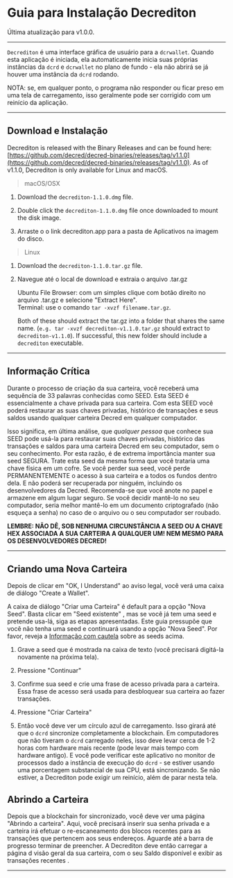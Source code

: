# Guia para Instalação Decrediton

Última atualização para v1.0.0.

---

`Decrediton` é uma interface gráfica de usuário para a `dcrwallet`. Quando esta aplicação é iniciada, ela automaticamente inicia suas próprias instâncias da `dcrd` e `dcrwallet` no plano de fundo - ela não abrirá se já houver uma instância da `dcrd` rodando.

NOTA: se, em qualquer ponto, o programa não responder ou ficar preso em uma tela de carregamento, isso geralmente pode ser corrigido com um reinício da aplicação.

---

## Download e Instalação

Decrediton is released with the Binary Releases and can be found here: [https://github.com/decred/decred-binaries/releases/tag/v1.1.0](https://github.com/decred/decred-binaries/releases/tag/v1.1.0). As of v1.1.0, Decrediton is only available for Linux and macOS.

> macOS/OSX

1. Download the `decrediton-1.1.0.dmg` file.

2. Double click the `decrediton-1.1.0.dmg` file once downloaded to mount the disk image.

3. Arraste o o link decrediton.app para a pasta de Aplicativos na imagem do disco.

> Linux

1. Download the `decrediton-1.1.0.tar.gz` file.

2. Navegue até o local de download e extraia o arquivo .tar.gz

    Ubuntu File Browser: com um simples clique com botão direito no arquivo .tar.gz e selecione "Extract Here". <br />
    Terminal: use o comando `tar -xvzf filename.tar.gz`.

    Both of these should extract the tar.gz into a folder that shares the same name. (`e.g. tar -xvzf decrediton-v1.1.0.tar.gz` should extract to `decrediton-v1.1.0`). If successful, this new folder should include a `decrediton` executable.

---

## Informação Crítica

Durante o processo de criação da sua carteira, você receberá uma sequência de 33 palavras conhecidas como SEED. Esta SEED é essencialmente a chave privada para sua carteira. Com esta SEED você poderá restaurar as suas chaves privadas, histórico de transações e seus saldos usando qualquer carteira Decred em qualquer computador.

Isso significa, em última análise, que *qualquer pessoa* que conhece sua SEED pode usá-la para restaurar suas chaves privadas, histórico das transações e saldos para uma carteira Decred em seu computador, sem o seu conhecimento. Por esta razão, é de extrema importância manter sua seed SEGURA. Trate esta seed da mesma forma que você trataria uma chave física em um cofre. Se você perder sua seed, você perde PERMANENTEMENTE o acesso à sua carteira e a todos os fundos dentro dela. E não poderá ser recuperada por ninguém, incluindo os desenvolvedores da Decred. Recomenda-se que você anote no papel e armazene em algum lugar seguro. Se você decidir mantê-lo no seu computador, seria melhor mantê-lo em um documento criptografado (não esqueça a senha) no caso de o arquivo ou o seu computador ser roubado.

**LEMBRE: NÃO DÊ, SOB NENHUMA CIRCUNSTÂNCIA A SEED OU A CHAVE HEX ASSOCIADA A SUA CARTEIRA A QUALQUER UM! NEM MESMO PARA OS DESENVOLVEDORES DECRED!**

---

## Criando uma Nova Carteira

Depois de clicar em "OK, I Understand" ao aviso legal, você verá uma caixa de diálogo "Create a Wallet". 

A caixa de diálogo  "Criar uma Carteira" é default para a opção "Nova Seed". Basta clicar em "Seed existente" , mas se você já tem uma seed e pretende usa-lá, siga as etapas apresentadas. Este guia pressupõe que você não tenha uma seed e continuará usando a opção "Nova Seed". Por favor, reveja a [Informação com cautela](#critical-information) sobre as seeds acima.

1. Grave a seed que é mostrada na caixa de texto (você precisará digitá-la novamente na próxima tela).

2. Pressione "Continuar"

3. Confirme sua seed e crie uma frase de acesso privada para a carteira. Essa frase de acesso será usada para desbloquear sua carteira ao fazer transações.

4. Pressione "Criar Carteira"

5. Então você deve ver um círculo azul de carregamento. Isso girará até que o `dcrd` sincronize completamente a blockchain. Em computadores que não tiveram o `dcrd` carregado neles, isso deve levar cerca de 1-2 horas com hardware mais recente (pode levar mais tempo com hardware antigo). E você pode verificar este aplicativo no monitor de processos dado a instância de execução do `dcrd` - se estiver usando uma porcentagem substancial de sua CPU, está sincronizando. Se não estiver, a Decrediton pode exigir um reinício, além de parar nesta tela.

## Abrindo a Carteira

Depois que a blockchain for sincronizado, você deve ver uma página "Abrindo a carteira". Aqui, você precisará inserir sua senha privada e a carteira irá efetuar o re-escaneamento dos blocos recentes para as transações que pertencem aos seus endereços. Aguarde até a barra de progresso terminar de preencher. A Decrediton deve então carregar a página d visão geral da sua carteira, com o seu Saldo disponível e exibir as transações recentes .

---
